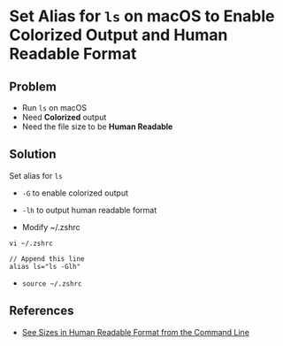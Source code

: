 # Set Alias for `ls` on macOS to Enable Colorized Output and Human Readable Format

## Problem
* Run `ls` on macOS
* Need **Colorized** output
* Need the file size to be **Human Readable**

## Solution
Set alias for `ls`
* `-G` to enable colorized output
* `-lh` to output human readable format

* Modify ~/.zshrc
```
vi ~/.zshrc
```

```
// Append this line
alias ls="ls -Glh"
```

* `source ~/.zshrc`

## References
* [See Sizes in Human Readable Format from the Command Line](https://osxdaily.com/2012/01/25/see-sizes-in-human-readable-format-from-the-command-line/)
